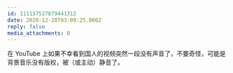 ```yaml
---
id: 111137527879441312
date: 2020-12-28T03:09:25.000Z
reply: false
media_attachments: 0
---
```


在 YouTube 上如果不幸看到国人的视频突然一段没有声音了，不要奇怪，可能是背景音乐没有版权，被（或主动）静音了。

